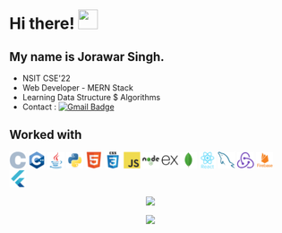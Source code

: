 # Hi there! <img src="https://raw.githubusercontent.com/TheDudeThatCode/TheDudeThatCode/master/Assets/Hi.gif" width=35 height=35>  

## My name is Jorawar Singh.
- NSIT CSE'22
- Web Developer - MERN Stack 
- Learning Data Structure $ Algorithms
- Contact : [![Gmail Badge](https://img.shields.io/badge/-@jorawarsingh12-d54b3d?style=flat-circle&labelColor=d54b3d&logo=gmail&logoColor=white&link=mailto:jorawarsingh12@gmail.com)](mailto:jorawarsingh12@gmail.com)



## Worked with
<code><img height="30" src="https://raw.githubusercontent.com/devicons/devicon/master/icons/c/c-original.svg" title="C"></code>
<code><img height="30" src="https://raw.githubusercontent.com/devicons/devicon/master/icons/cplusplus/cplusplus-original.svg" title="C++"></code>
<code><img height="30" src="https://raw.githubusercontent.com/devicons/devicon/master/icons/java/java-original.svg" title="Java"></code>
<code><img height="30" src="https://raw.githubusercontent.com/devicons/devicon/master/icons/python/python-original.svg" title="Python"></code>
<code><img height="30" src="https://raw.githubusercontent.com/devicons/devicon/master/icons/html5/html5-original.svg" title="HTML"></code>
<code><img height="30" src="https://raw.githubusercontent.com/devicons/devicon/master/icons/css3/css3-original-wordmark.svg" title="CSS"></code>
<code><img height="30" src="https://raw.githubusercontent.com/devicons/devicon/master/icons/javascript/javascript-original.svg" title="JavaScript"></code>
<code><img height="30" src="https://raw.githubusercontent.com/devicons/devicon/master/icons/nodejs/nodejs-original-wordmark.svg" title="NodeJs"></code>
<code><img height="30" src="https://raw.githubusercontent.com/devicons/devicon/master/icons/express/express-original.svg" title="Express"></code>
<code><img height="30" src="https://raw.githubusercontent.com/devicons/devicon/master/icons/mongodb/mongodb-original.svg" title="Mongodb"></code>
<code><img height="30" src="https://raw.githubusercontent.com/devicons/devicon/master/icons/react/react-original-wordmark.svg" title="React"></code>
<code><img height="30" src="https://raw.githubusercontent.com/devicons/devicon/master/icons/mysql/mysql-original.svg" title="Mysql"></code>
<code><img height="30" src="https://raw.githubusercontent.com/devicons/devicon/master/icons/redux/redux-original.svg" title="Redux"></code>
<code><img height="30" src="https://raw.githubusercontent.com/devicons/devicon/master/icons/firebase/firebase-plain-wordmark.svg" title="Firebase"></code>
<code><img height="30" src="https://raw.githubusercontent.com/devicons/devicon/master/icons/flutter/flutter-original.svg" title="Flutter"></code>

<p align="center">
<img src="https://github-readme-stats-aj8vj7k8x.vercel.app/api?username=JORAWARSINGHSAINI&show_icons=true&count_private=true&include_all_commits=true">
 </p>

<p align="center">
<img src="https://github-readme-stats-aj8vj7k8x.vercel.app/api/top-langs/?username=JORAWARSINGHSAINI&layout=compact&card_width=430">
</p>








